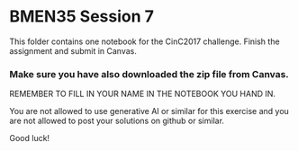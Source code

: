 # BMEN35 Session 7
This folder contains one notebook for the CinC2017 challenge. Finish the assignment and submit in Canvas.

### Make sure you have also downloaded the zip file from Canvas.
REMEMBER TO FILL IN YOUR NAME IN THE NOTEBOOK YOU HAND IN.

You are not allowed to use generative AI or similar for this exercise and you are not allowed to post your solutions on github or similar.

Good luck!
